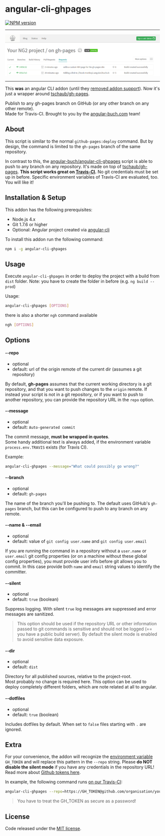 # angular-cli-ghpages
[![NPM version][npm-image]][npm-url]

<hr>

![Screenshot](screenshot-travis.png)

<hr>

This __was__ an angular CLI addon (until they [removed addon support](https://github.com/angular/angular-cli/pull/3695)).
Now it's just a wrapper around [tschaub/gh-pages](https://github.com/tschaub/gh-pages).

Publish to any gh-pages branch on GitHub (or any other branch on any other remote).  
Made for Travis-CI. Brought to you by the [angular-buch.com](https://angular-buch.com/) team! 

## About

This script is similar to the normal `github-pages:deploy` command.
But by design, the command is limited to the `gh-pages` branch of the same repository.

In contrast to this, the [angular-buch/angular-cli-ghpages](https://github.com/angular-buch/angular-cli-ghpages) script is able to push to any branch on any repository. It's made on top of [tschaub/gh-pages](https://github.com/tschaub/gh-pages).
__This script works great on [Travis-CI](https://travis-ci.org/).__ No git credentials must be set up in before. Specific environment variables of Travis-CI are evaluated, too. You will like it!


## Installation & Setup

This addon has the following prerequisites:

- Node.js 4.x
- Git 1.7.6 or higher
- Optional: Angular project created via [angular-cli](https://github.com/angular/angular-cli)

To install this addon run the following command:

```sh
npm i -g angular-cli-ghpages
```

## Usage

Execute `angular-cli-ghpages` in order to deploy the project with a build from `dist` folder.
Note: you have to create the folder in before (e.g. `ng build --prod`)

Usage:

```sh
angular-cli-ghpages [OPTIONS]
```

there is also a shorter `ngh` command available

```sh
ngh [OPTIONS]
```

## Options

#### <a id="repo">--repo</a>
 * optional
 * default: url of the origin remote of the current dir (assumes a git repository)

By default, __gh-pages__ assumes that the current working directory is a git repository, and that you want to push changes to the `origin` remote. If instead your script is not in a git repository, or if you want to push to another repository, you can provide the repository URL in the `repo` option.

#### <a id="message">--message</a>
 * optional
 * default: `Auto-generated commit`

The commit message, __must be wrapped in quotes__.  
Some handy additional text is always added, if the environment variable `process.env.TRAVIS` exists (for Travis CI).

Example:
```sh
angular-cli-ghpages --message="What could possibly go wrong?"
```


#### <a id="branch">--branch</a>
 * optional
 * default: `gh-pages`
 
The name of the branch you'll be pushing to.  The default uses GitHub's `gh-pages` branch, but this can be configured to push to any branch on any remote.


#### <a id="name">--name & --email</a>
 * optional
 * default: value of `git config user.name` and `git config user.email`

If you are running the command in a repository without a `user.name` or `user.email` git config properties (or on a machine without these global config properties), you must provide user info before git allows you to commit. In this case provide both `name` and `email` string values to identify the committer.


#### <a id="silent">--silent</a>
 * optional
 * default: `true` (boolean)

Suppress logging. With silent `true` log messages are suppressed and error messages are sanitized.

> This option should be used if the repository URL or other information passed to git commands is sensitive and should not be logged (== you have a public build server). By default the silent mode is enabled to avoid sensitive data exposure.


#### <a id="dir">--dir</a>
 * optional
 * default: `dist`

Directory for all published sources, relative to the project-root.  
Most probably no change is required here.
This option can be used to deploy completely different folders, which are note related at all to angular.



#### <a id="dotfiles">--dotfiles</a>
 * optional
 * default: `true` (boolean)

Includes dotfiles by default. When set to `false` files starting with `.` are ignored.



## Extra

For your convenience, the addon will recognize the [environment variable](https://docs.travis-ci.com/user/environment-variables/#Defining-Variables-in-Repository-Settings) `GH_TOKEN` and will replace this pattern in the `--repo` string. Please __do NOT disable the silent mode__ if you have any credentials in the repository URL! Read more about [Github tokens here](https://help.github.com/articles/creating-an-access-token-for-command-line-use/).

In example, the following command runs [on our Travis-CI](https://travis-ci.org/angular-buch/book-monkey2):

```sh
angular-cli-ghpages --repo=https://GH_TOKEN@github.com/organisation/your-repo.git --name="Displayed Username" --email=mail@example.orf
```
> You have to treat the GH_TOKEN as secure as a password!



## License
Code released under the [MIT license](https://opensource.org/licenses/MIT).

[npm-url]: https://www.npmjs.com/package/angular-cli-ghpages
[npm-image]: https://badge.fury.io/js/angular-cli-ghpages.svg